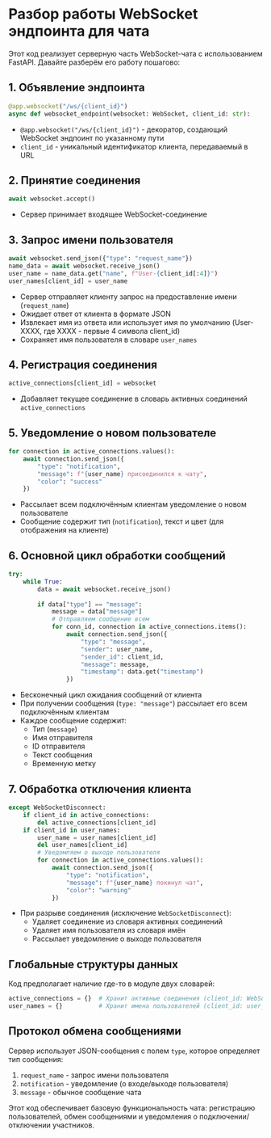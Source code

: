 # Разбор работы WebSocket эндпоинта для чата

Этот код реализует серверную часть WebSocket-чата с использованием FastAPI. Давайте разберём его работу пошагово:

## 1. Объявление эндпоинта
```python
@app.websocket("/ws/{client_id}")
async def websocket_endpoint(websocket: WebSocket, client_id: str):
```
- `@app.websocket("/ws/{client_id}")` - декоратор, создающий WebSocket эндпоинт по указанному пути
- `client_id` - уникальный идентификатор клиента, передаваемый в URL

## 2. Принятие соединения
```python
await websocket.accept()
```
- Сервер принимает входящее WebSocket-соединение

## 3. Запрос имени пользователя
```python
await websocket.send_json({"type": "request_name"})
name_data = await websocket.receive_json()
user_name = name_data.get("name", f"User-{client_id[:4]}")
user_names[client_id] = user_name
```
- Сервер отправляет клиенту запрос на предоставление имени (`request_name`)
- Ожидает ответ от клиента в формате JSON
- Извлекает имя из ответа или использует имя по умолчанию (User-XXXX, где XXXX - первые 4 символа client_id)
- Сохраняет имя пользователя в словаре `user_names`

## 4. Регистрация соединения
```python
active_connections[client_id] = websocket
```
- Добавляет текущее соединение в словарь активных соединений `active_connections`

## 5. Уведомление о новом пользователе
```python
for connection in active_connections.values():
    await connection.send_json({
        "type": "notification",
        "message": f"{user_name} присоединился к чату",
        "color": "success"
    })
```
- Рассылает всем подключённым клиентам уведомление о новом пользователе
- Сообщение содержит тип (`notification`), текст и цвет (для отображения на клиенте)

## 6. Основной цикл обработки сообщений
```python
try:
    while True:
        data = await websocket.receive_json()
        
        if data["type"] == "message":
            message = data["message"]
            # Отправляем сообщение всем
            for conn_id, connection in active_connections.items():
                await connection.send_json({
                    "type": "message",
                    "sender": user_name,
                    "sender_id": client_id,
                    "message": message,
                    "timestamp": data.get("timestamp")
                })
```
- Бесконечный цикл ожидания сообщений от клиента
- При получении сообщения (`type: "message"`) рассылает его всем подключённым клиентам
- Каждое сообщение содержит:
  - Тип (`message`)
  - Имя отправителя
  - ID отправителя
  - Текст сообщения
  - Временную метку

## 7. Обработка отключения клиента
```python
except WebSocketDisconnect:
    if client_id in active_connections:
        del active_connections[client_id]
    if client_id in user_names:
        user_name = user_names[client_id]
        del user_names[client_id]
        # Уведомляем о выходе пользователя
        for connection in active_connections.values():
            await connection.send_json({
                "type": "notification",
                "message": f"{user_name} покинул чат",
                "color": "warning"
            })
```
- При разрыве соединения (исключение `WebSocketDisconnect`):
  - Удаляет соединение из словаря активных соединений
  - Удаляет имя пользователя из словаря имён
  - Рассылает уведомление о выходе пользователя

## Глобальные структуры данных
Код предполагает наличие где-то в модуле двух словарей:
```python
active_connections = {}  # Хранит активные соединения (client_id: WebSocket)
user_names = {}          # Хранит имена пользователей (client_id: user_name)
```

## Протокол обмена сообщениями
Сервер использует JSON-сообщения с полем `type`, которое определяет тип сообщения:
1. `request_name` - запрос имени пользователя
2. `notification` - уведомление (о входе/выходе пользователя)
3. `message` - обычное сообщение чата

Этот код обеспечивает базовую функциональность чата: регистрацию пользователей, обмен сообщениями и уведомления о подключении/отключении участников.